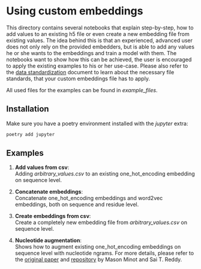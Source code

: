 # Using custom embeddings

This directory contains several notebooks that explain step-by-step, how to add values to an existing h5 file
or even create a new embedding file from existing values. 
The idea behind this is that an experienced, advanced user does not only rely on the provided embedders, but is
able to add any values he or she wants to the embeddings and train a model with them.
The notebooks want to show how this can be achieved, the user is encouraged to apply the existing examples to his
or her use-case.
Please also refer to the [data standardization](../../docs/data_standardization.md#embeddings) 
document to learn about the necessary file standards, that your custom embeddings file has to apply.

All used files for the examples can be found in *example_files*.

## Installation

Make sure you have a poetry environment installed with the *jupyter* extra:
```bash
poetry add jupyter
```

## Examples

1. **Add values from csv**:   
Adding *arbitrary_values.csv* to an existing one_hot_encoding embedding on sequence level.   

2. **Concatenate embeddings**:  
Concatenate one_hot_encoding embeddings and word2vec embeddings, both on sequence and residue level.  

3. **Create embeddings from csv**:  
Create a completely new embedding file from *arbitrary_values.csv* on sequence level.  

4. **Nucleotide augmentation**:  
Shows how to augment existing one_hot_encoding embeddings on sequence level with nucleotide ngrams. For more details,
please refer to the [original paper](https://www.biorxiv.org/content/10.1101/2022.03.08.483422v1) 
and [repository](https://github.com/minotm/NTA) by Mason Minot and Sai T. Reddy.
